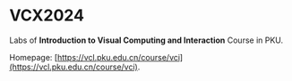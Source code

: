 # VCX2024
Labs of **Introduction to Visual Computing and Interaction** Course in PKU.

Homepage: [https://vcl.pku.edu.cn/course/vci](https://vcl.pku.edu.cn/course/vci).
